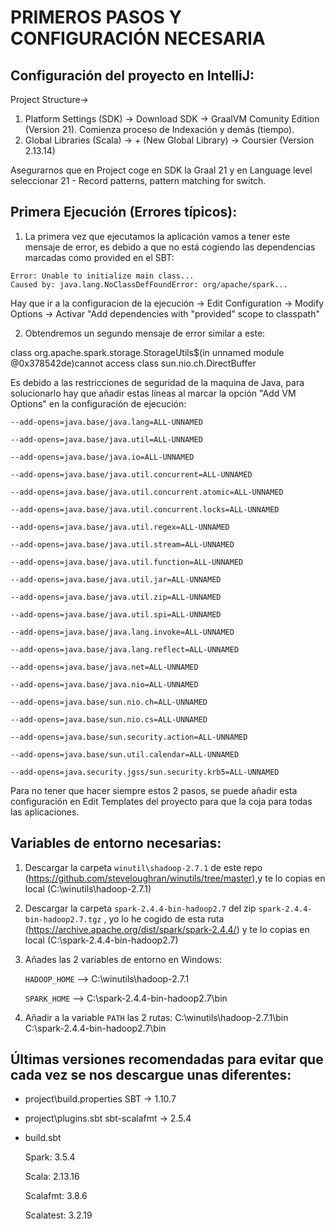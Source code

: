 # PRIMEROS PASOS Y CONFIGURACIÓN NECESARIA

## Configuración del proyecto en IntelliJ:
Project Structure->
1) Platform Settings (SDK) -> Download SDK -> GraalVM Comunity Edition (Version 21). Comienza proceso de Indexación y demás (tiempo).
2) Global Libraries (Scala) -> + (New Global Library) -> Coursier (Version 2.13.14)

Asegurarnos que en Project coge en SDK la Graal 21 y en Language level seleccionar 21 - Record patterns, pattern matching for switch.

## Primera Ejecución (Errores típicos):
1) La primera vez que ejecutamos la aplicación vamos a tener este mensaje de error, es debido a que no está cogiendo las dependencias marcadas como provided en el SBT:
```log
Error: Unable to initialize main class...
Caused by: java.lang.NoClassDefFoundError: org/apache/spark...
```
Hay que ir a la configuracion de la ejecución  -> Edit Configuration -> Modify Options -> Activar "Add dependencies with "provided" scope to classpath"

2) Obtendremos un segundo mensaje de error similar a este:

class org.apache.spark.storage.StorageUtils$(in unnamed module @0x378542de)cannot access class sun.nio.ch.DirectBuffer

Es debido a las restricciones de seguridad de la maquina de Java, para solucionarlo hay que añadir estas líneas al marcar la opción "Add VM Options" en la configuración de ejecución:

```
--add-opens=java.base/java.lang=ALL-UNNAMED

--add-opens=java.base/java.util=ALL-UNNAMED

--add-opens=java.base/java.io=ALL-UNNAMED

--add-opens=java.base/java.util.concurrent=ALL-UNNAMED

--add-opens=java.base/java.util.concurrent.atomic=ALL-UNNAMED

--add-opens=java.base/java.util.concurrent.locks=ALL-UNNAMED

--add-opens=java.base/java.util.regex=ALL-UNNAMED

--add-opens=java.base/java.util.stream=ALL-UNNAMED

--add-opens=java.base/java.util.function=ALL-UNNAMED

--add-opens=java.base/java.util.jar=ALL-UNNAMED

--add-opens=java.base/java.util.zip=ALL-UNNAMED

--add-opens=java.base/java.util.spi=ALL-UNNAMED

--add-opens=java.base/java.lang.invoke=ALL-UNNAMED

--add-opens=java.base/java.lang.reflect=ALL-UNNAMED

--add-opens=java.base/java.net=ALL-UNNAMED

--add-opens=java.base/java.nio=ALL-UNNAMED

--add-opens=java.base/sun.nio.ch=ALL-UNNAMED

--add-opens=java.base/sun.nio.cs=ALL-UNNAMED

--add-opens=java.base/sun.security.action=ALL-UNNAMED

--add-opens=java.base/sun.util.calendar=ALL-UNNAMED

--add-opens=java.security.jgss/sun.security.krb5=ALL-UNNAMED
```

Para no tener que hacer siempre estos 2 pasos, se puede añadir esta configuración en Edit Templates del proyecto para que la coja para todas las aplicaciones.


## Variables de entorno necesarias:
1) Descargar la carpeta `winutil\shadoop-2.7.1` de este repo (https://github.com/steveloughran/winutils/tree/master),y te lo copias en local (C:\winutils\hadoop-2.7.1)

2) Descargar la carpeta `spark-2.4.4-bin-hadoop2.7` del zip `spark-2.4.4-bin-hadoop2.7.tgz` , yo lo he cogido de esta ruta (https://archive.apache.org/dist/spark/spark-2.4.4/) y te lo copias en local (C:\spark-2.4.4-bin-hadoop2.7)

3) Añades las 2 variables de entorno en Windows:

    `HADOOP_HOME` --> C:\winutils\hadoop-2.7.1

    `SPARK_HOME` --> C:\spark-2.4.4-bin-hadoop2.7\bin

4) Añadir a la variable `PATH` las 2 rutas:
C:\winutils\hadoop-2.7.1\bin
C:\spark-2.4.4-bin-hadoop2.7\bin


## Últimas versiones recomendadas para evitar que cada vez se nos descargue unas diferentes:
- project\build.properties SBT -> 1.10.7
- project\plugins.sbt sbt-scalafmt -> 2.5.4
- build.sbt

    Spark: 3.5.4

    Scala: 2.13.16

    Scalafmt: 3.8.6
    
    Scalatest: 3.2.19